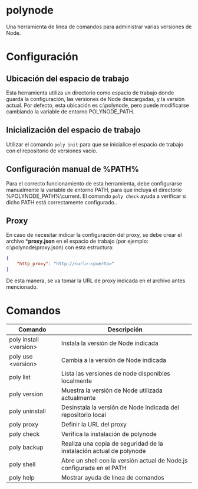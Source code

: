 # polynode
Una herramienta de línea de comandos para administrar varias versiones de Node.

# Configuración
## Ubicación del espacio de trabajo
Esta herramienta utiliza un directorio como espacio de trabajo donde guarda la configuración, las versiones de Node descargadas, y la versión actual.
Por defecto, esta ubicación es c:\polynode, pero puede modificarse cambiando la variable de entorno POLYNODE_PATH.

## Inicialización del espacio de trabajo
Utilizar el comando ```poly init``` para que se inicialice el espacio de trabajo con el repositorio de versiones vacío.

## Configuración manual de %PATH%
Para el correcto funcionamiento de esta herramienta, debe configurarse manualmente la variable de entorno PATH, para que incluya el directorio %POLYNODE_PATH%\current.
El comando ```poly check``` ayuda a verificar si dicho PATH está correctamente configurado..

## Proxy
En caso de necesitar indicar la configuración del proxy, se debe crear el archivo ***proxy.json** en el espacio de trabajo (por ejemplo: c:\polynode\proxy.json) con esta estructura:

```json
{
    "http_proxy": "http://<url>:<puerto>"
}
```
De esta manera, se va tomar la URL de proxy indicada en el archivo antes mencionado.

# Comandos

| Comando                      | Descripción                                                         |
| ---------------------------- | ------------------------------------------------------------------- |
| poly install &lt;version&gt; | Instala la versión de Node indicada                                 |
| poly use &lt;version&gt;     | Cambia a la versión de Node indicada                                |
| poly list                    | Lista las versiones de node disponibles localmente                  |
| poly version                 | Muestra la versión de Node utilizada actualmente                    |
| poly uninstall               | Desinstala la versión de Node indicada del repositorio local        |
| poly proxy <url>             | Definir la URL del proxy                                            |
| poly check                   | Verifica la instalación de polynode                                 |
| poly backup                  | Realiza una copia de seguridad de la instalación actual de polynode |
| poly shell                   | Abre un shell con la versión actual de Node.js configurada en el PATH |
| poly help                    | Mostrar ayuda de línea de comandos                                  |
